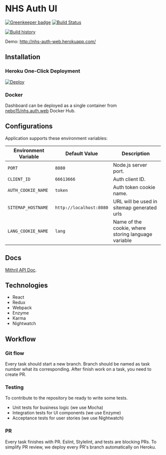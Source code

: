 # NHS Auth UI

[![Greenkeeper badge](https://badges.greenkeeper.io/Nebo15/nhs.auth.web.svg)](https://greenkeeper.io/)
[![Build Status](https://travis-ci.org/Nebo15/nhs.auth.web.svg?branch=master)](https://travis-ci.org/Nebo15/nhs.auth.web)

[![Build history](https://buildstats.info/travisci/chart/Nebo15/nhs.auth.web)](https://travis-ci.org/Nebo15/nhs.auth.web)

Demo: http://nhs-auth-web.herokuapp.com/

## Installation

### Heroku One-Click Deployment

[![Deploy](https://www.herokucdn.com/deploy/button.svg)](https://heroku.com/deploy?template=https://github.com/nebo15/nhs.auth.web)

### Docker

Dashboard can be deployed as a single container from [nebo15/nhs.auth.web](https://hub.docker.com/r/nebo15/nhs.auth.web/) Docker Hub.

## Configurations

Application supports these environment variables:

| Environment Variable  | Default Value           | Description |
| --------------------- | ----------------------- | ----------- |
| `PORT`                | `8080`                  | Node.js server port. |
| `CLIENT_ID`           | `66613666`              | Auth client ID. |
| `AUTH_COOKIE_NAME`    | `token`                 | Auth token cookie name. |
| `SITEMAP_HOSTNAME`    | `http://localhost:8080` | URL will be used in sitemap generated urls |
| `LANG_COOKIE_NAME`    | `lang`                  | Name of the cookie, where storing language variable |

## Docs

[Mithril API Doc](http://docs.mithril1.apiary.io/).

## Technologies

- React
- Redux
- Webpack
- Enzyme
- Karma
- Nightwatch

## Workflow

### Git flow

Every task should start a new branch. Branch should be named as task number what its corresponding.
After finish work on a task, you need to create PR.

### Testing

To contribute to the repository be ready to write some tests.

- Unit tests for business logic (we use Mocha)
- Integration tests for UI components (we use Enzyme)
- Acceptance tests for user stories (we use Nightwatch)

### PR

Every task finishes with PR. Eslint, Stylelint, and tests are blocking PRs. To simplify PR review, we deploy every PR's branch automatically on Heroku.